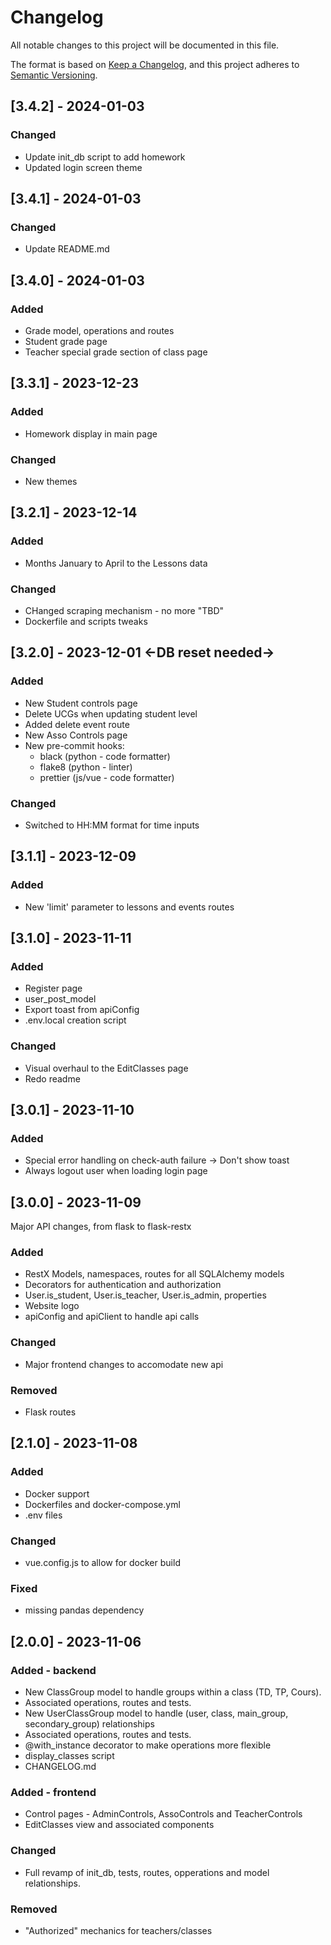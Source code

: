# Changelog

All notable changes to this project will be documented in this file.

The format is based on [Keep a Changelog](https://keepachangelog.com/en/1.0.0/),
and this project adheres to [Semantic Versioning](https://semver.org/spec/v2.0.0.html).

## [3.4.2] - 2024-01-03

### Changed

- Update init_db script to add homework
- Updated login screen theme

## [3.4.1] - 2024-01-03

### Changed

- Update README.md

## [3.4.0] - 2024-01-03

### Added

- Grade model, operations and routes
- Student grade page
- Teacher special grade section of class page

## [3.3.1] - 2023-12-23

### Added

- Homework display in main page

### Changed

- New themes

## [3.2.1] - 2023-12-14

### Added

- Months January to April to the Lessons data

### Changed

- CHanged scraping mechanism - no more "TBD"
- Dockerfile and scripts tweaks

## [3.2.0] - 2023-12-01 <-DB reset needed->

### Added

- New Student controls page
- Delete UCGs when updating student level
- Added delete event route
- New Asso Controls page
- New pre-commit hooks:
  - black (python - code formatter)
  - flake8 (python - linter)
  - prettier (js/vue - code formatter)

### Changed

- Switched to HH:MM format for time inputs

## [3.1.1] - 2023-12-09

### Added

- New 'limit' parameter to lessons and events routes

## [3.1.0] - 2023-11-11

### Added

- Register page
- user_post_model
- Export toast from apiConfig
- .env.local creation script

### Changed

- Visual overhaul to the EditClasses page
- Redo readme

## [3.0.1] - 2023-11-10

### Added

- Special error handling on check-auth failure -> Don't show toast
- Always logout user when loading login page

## [3.0.0] - 2023-11-09

Major API changes, from flask to flask-restx

### Added

- RestX Models, namespaces, routes for all SQLAlchemy models
- Decorators for authentication and authorization
- User.is_student, User.is_teacher, User.is_admin, properties
- Website logo
- apiConfig and apiClient to handle api calls

### Changed

- Major frontend changes to accomodate new api

### Removed

- Flask routes

## [2.1.0] - 2023-11-08

### Added

- Docker support
- Dockerfiles and docker-compose.yml
- .env files

### Changed

- vue.config.js to allow for docker build

### Fixed

- missing pandas dependency

## [2.0.0] - 2023-11-06

### Added - backend

- New ClassGroup model to handle groups within a class (TD, TP, Cours).
- Associated operations, routes and tests.
- New UserClassGroup model to handle (user, class, main_group, secondary_group) relationships
- Associated operations, routes and tests.
- @with_instance decorator to make operations more flexible
- display_classes script
- CHANGELOG.md

### Added - frontend

- Control pages - AdminControls, AssoControls and TeacherControls
- EditClasses view and associated components

### Changed

- Full revamp of init_db, tests, routes, opperations and model relationships.

### Removed

- "Authorized" mechanics for teachers/classes
